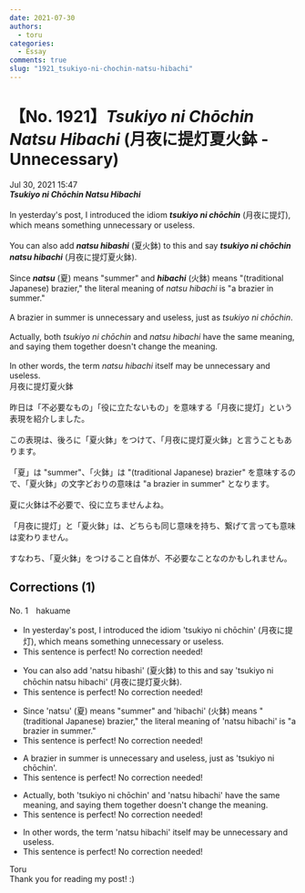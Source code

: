 ```yaml
---
date: 2021-07-30
authors:
  - toru
categories:
  - Essay
comments: true
slug: "1921_tsukiyo-ni-chochin-natsu-hibachi"
---
```


# 【No. 1921】<strong><em>Tsukiyo ni Chōchin Natsu Hibachi</strong></em> (月夜に提灯夏火鉢 - Unnecessary)
<div class="date">Jul 30, 2021 15:47</div>
<div id="post"><div id="body_show_ori">
<strong><em>Tsukiyo ni Chōchin Natsu Hibachi</strong></em><br/><br/>In yesterday's post, I introduced the idiom <strong><em>tsukiyo ni chōchin</em></strong> (月夜に提灯), which means something unnecessary or useless.<br/><br/>You can also add <strong><em>natsu hibashi</em></strong> (夏火鉢) to this and say <strong><em>tsukiyo ni chōchin natsu hibachi</em></strong> (月夜に提灯夏火鉢).<br/><br/>Since <strong><em>natsu</em></strong> (夏) means "summer" and <strong><em>hibachi</em></strong> (火鉢) means "(traditional Japanese) brazier," the literal meaning of <em>natsu hibachi</em> is "a brazier in summer."<br/><br/>A brazier in summer is unnecessary and useless, just as <em>tsukiyo ni chōchin</em>.<br/><br/>Actually, both <em>tsukiyo ni chōchin</em> and <em>natsu hibachi</em> have the same meaning, and saying them together doesn't change the meaning.<br/><br/>In other words, the term <em>natsu hibachi</em> itself may be unnecessary and useless.
</div></div>

<!-- more -->

<div id="post_ja"><div id="body_show_mo">
月夜に提灯夏火鉢<br/><br/>昨日は「不必要なもの」「役に立たないもの」を意味する「月夜に提灯」という表現を紹介しました。<br/><br/>この表現は、後ろに「夏火鉢」をつけて、「月夜に提灯夏火鉢」と言うこともあります。<br/><br/>「夏」は "summer"、「火鉢」は "(traditional Japanese) brazier" を意味するので、「夏火鉢」の文字どおりの意味は "a brazier in summer" となります。<br/><br/>夏に火鉢は不必要で、役に立ちませんよね。<br/><br/>「月夜に提灯」と「夏火鉢」は、どちらも同じ意味を持ち、繋げて言っても意味は変わりません。<br/><br/>すなわち、「夏火鉢」をつけること自体が、不必要なことなのかもしれません。
</div></div>

## Corrections (1)
<div id="block"><div class="first_name"> No. 1　<span class="just_name">hakuame</span></div><div id="block2">
<ul class="correction_field">
<li class="incorrect">In yesterday's post, I introduced the idiom 'tsukiyo ni chōchin' (月夜に提灯), which means something unnecessary or useless.</li>
<li class="corrected perfect">This sentence is perfect! No correction needed!</li>
</ul>
<ul class="correction_field">
<li class="incorrect">You can also add 'natsu hibashi' (夏火鉢) to this and say 'tsukiyo ni chōchin natsu hibachi' (月夜に提灯夏火鉢).</li>
<li class="corrected perfect">This sentence is perfect! No correction needed!</li>
</ul>
<ul class="correction_field">
<li class="incorrect">Since 'natsu' (夏) means "summer" and 'hibachi' (火鉢) means "(traditional Japanese) brazier," the literal meaning of 'natsu hibachi' is "a brazier in summer."</li>
<li class="corrected perfect">This sentence is perfect! No correction needed!</li>
</ul>
<ul class="correction_field">
<li class="incorrect">A brazier in summer is unnecessary and useless, just as 'tsukiyo ni chōchin'.</li>
<li class="corrected perfect">This sentence is perfect! No correction needed!</li>
</ul>
<ul class="correction_field">
<li class="incorrect">Actually, both 'tsukiyo ni chōchin' and 'natsu hibachi' have the same meaning, and saying them together doesn't change the meaning.</li>
<li class="corrected perfect">This sentence is perfect! No correction needed!</li>
</ul>
<ul class="correction_field">
<li class="incorrect">In other words, the term 'natsu hibachi' itself may be unnecessary and useless.</li>
<li class="corrected perfect">This sentence is perfect! No correction needed!</li>
</ul>
</div><div class="name"><span class="just_name">Toru</span><br>
Thank you for reading my post! :)
</div>
</div>
